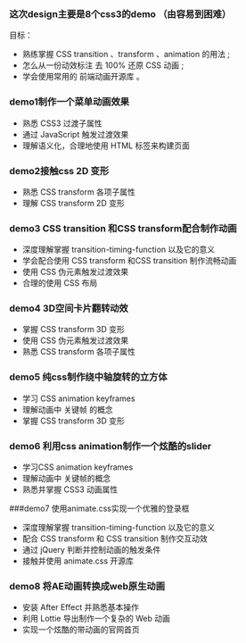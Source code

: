 ### 这次design主要是8个css3的demo （由容易到困难）

目标：

- 熟练掌握 CSS transition 、transform 、animation 的用法 ;
- 怎么从一份动效标注 去 100% 还原 CSS 动画 ;
- 学会使用常用的 前端动画开源库 。

### demo1制作一个菜单动画效果

- 熟悉 CSS3 过渡子属性
- 通过 JavaScript 触发过渡效果
- 理解语义化，合理地使用 HTML 标签来构建页面

### demo2接触css 2D 变形

- 熟悉 CSS transform 各项子属性
- 理解 CSS transform 2D 变形

### demo3 CSS transition 和CSS transform配合制作动画

- 深度理解掌握 transition-timing-function 以及它的意义
- 学会配合使用 CSS transform 和CSS transition 制作流畅动画
- 使用 CSS 伪元素触发过渡效果
- 合理的使用 CSS 布局

### demo4 3D空间卡片翻转动效

- 掌握 CSS transform 3D 变形
- 使用 CSS 伪元素触发过渡效果
- 熟悉 CSS transform 各项子属性

### demo5 纯css制作绕中轴旋转的立方体

- 学习 CSS animation keyframes
- 理解动画中 关键帧 的概念
- 掌握 CSS transform 3D 变形

### demo6 利用css animation制作一个炫酷的slider

- 学习CSS animation keyframes
- 理解动画中 关键帧的概念
- 熟悉并掌握 CSS3 动画属性

###demo7 使用animate.css实现一个优雅的登录框

- 深度理解掌握 transition-timing-function 以及它的意义
- 配合 CSS transform 和 CSS transition 制作交互动效
- 通过 jQuery 判断并控制动画的触发条件
- 接触并使用 animate.css 开源库

### demo8 将AE动画转换成web原生动画

- 安装 After Effect 并熟悉基本操作
- 利用 Lottie 导出制作一个复杂的 Web 动画
- 实现一个炫酷的带动画的官网首页